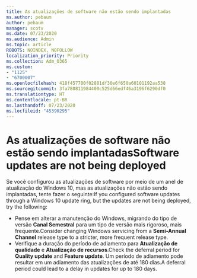 ```yaml
---
title: As atualizações de software não estão sendo implantadas
ms.author: pebaum
author: pebaum
manager: scotv
ms.date: 07/23/2020
ms.audience: Admin
ms.topic: article
ROBOTS: NOINDEX, NOFOLLOW
localization_priority: Priority
ms.collection: Adm_O365
ms.custom:
- "1125"
- "6700007"
ms.openlocfilehash: 418f457700f02881df30e6f650a60101192aa538
ms.sourcegitcommit: 3fa780811984400c525d66edf46a3196f6290df0
ms.translationtype: HT
ms.contentlocale: pt-BR
ms.lasthandoff: 07/23/2020
ms.locfileid: "45390295"
---
```

# <a name="software-updates-are-not-being-deployed"></a><span data-ttu-id="4bea0-102">As atualizações de software não estão sendo implantadas</span><span class="sxs-lookup"><span data-stu-id="4bea0-102">Software updates are not being deployed</span></span>

<span data-ttu-id="4bea0-103">Se você configurou as atualizações de software por meio de um anel de atualização do Windows 10, mas as atualizações não estão sendo implantadas, tente fazer o seguinte:</span><span class="sxs-lookup"><span data-stu-id="4bea0-103">If you configured software updates through a Windows 10 update ring, but the updates are not being deployed, try the following:</span></span>  

- <span data-ttu-id="4bea0-104">Pense em alterar a manutenção do Windows, migrando do tipo de versão **Canal Semestral** para um tipo de versão mais rigoroso, mais frequente.</span><span class="sxs-lookup"><span data-stu-id="4bea0-104">Consider changing Windows servicing from a  **Semi-Annual Channel**  release type to a stricter, more frequent release type.</span></span>
- <span data-ttu-id="4bea0-105">Verifique a duração do período de adiamento para **Atualização de qualidade** e **Atualização de recursos**.</span><span class="sxs-lookup"><span data-stu-id="4bea0-105">Check the deferral period for  **Quality update**  and  **Feature update**.</span></span> <span data-ttu-id="4bea0-106">Um período de adiamento pode resultar em um adiamento das atualizações de até 180 dias.</span><span class="sxs-lookup"><span data-stu-id="4bea0-106">A deferral period could lead to a delay in updates for up to 180 days.</span></span>